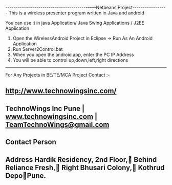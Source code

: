 --------------------------------------------Netbeans Project-----------------
This is a wireless presenter program written in Java and android

You can use it in java Application/ Java Swing Applications / J2EE Application



1. Open the WirelessAndroid Project in Eclipse -> Run As An Android Application
2. Run Server2Control.bat
3. When you open the android app, enter the PC IP Address
4. You will be able to control up,down,left,right directions 
------------------------------------------------------------------------
For Any Projects in BE/TE/MCA Project Contact :-

http://www.technowingsinc.com/
-------------------------------------------
TechnoWings Inc Pune | www.technowingsinc.com | TeamTechnoWings@gmail.com 
-------------------------------------------
Contact Person
-------------------------------------------
Address
Hardik Residency,
2nd Floor,
Behind Reliance Fresh,
Right Bhusari Colony,
Kothrud DepoPune.
------------------------------------------------------------------------
